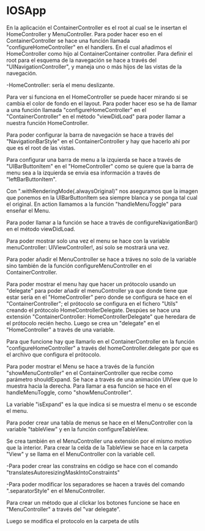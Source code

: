 # IOSApp

En la aplicación el ContainerController es el root al cual se  le insertan el HomeController y MenuController. Para poder hacer eso en el ContainerController  se hace una función llamada "configureHomeController"  en el handlers. En el cual añadimos el HomeController como hijo al ContainerContainer controller. Para definir el root para el esquema de la navegación se hace a través del "UINavigationController", y maneja uno o más hijos de las vistas de la navegación.

-HomeController: sería el menu deslizante.

Para ver si funciona en el HomeController se puede hacer mirando si se cambia el color de fondo en el layout. Para poder hacer  eso se ha de llamar a una función llamada "configureHomeController" en el "ContainerController" en el método "viewDidLoad" para poder llamar a nuestra función HomeController.

Para poder configurar la barra de navegación se hace a través del "NavigationBarStyle" en el ContainerController y hay que hacerlo ahi por que es el root de las vistas.

Para configurar una barra de menu a la izquierda se hace a través de "UIBarButtonItem"  en el "HomeController" como se quiere que la barra de menu sea a la izquierda se envia esa información a través de "leftBarButtonItem".

Con ".withRenderingMode(.alwaysOriginal)" nos aseguramos que la imagen que ponemos en la UIBarButtonItem sea siempre blanca y se ponga tal cual el original. En action llamamos a la función "handleMenuToggle" para enseñar el Menu.

Para poder llamar a la función se hace a través de configureNavigationBar() en el método viewDidLoad.

Para poder mostrar solo una vez el menu se hace con la variable menuController: UIViewController!, así solo se mostrará una vez.

Para poder añadir el MenuController se hace a tráves no solo de la variable sino también de la función configureMenuController en el ContainerController.

Para poder mostrar el menu hay que hacer un prótocolo usando un "delegate" para poder añadir el menuController ya que donde tiene que estar sería en el "HomeController" pero donde se configura se hace en el "ContainerController"; el prótocolo se configura en el fichero "Utils"  creando el prótocolo HomeControllerDelegate. Despúes se hace una extensión "ContainerController: HomeControllerDelegate" que heredara de el prótocolo recién hecho. Luego se crea un "delegate" en el "HomeController" a través de una variable.

Para que funcione hay que llamarlo en el ContainerController en la función "configureHomeController" a través del homeController.delegate por que es el archivo que configura el prótocolo.

Para poder mostrar el Menu se hace a través de la función "showMenuController" en el ContainerController que recibe como parámetro shouldExpand. Se hace a través de una animación UIView que lo muestra hacia la derecha. Para llamar a esa función se hace en el handleMenuToggle, como "showMenuController". 

La variable "isExpand" es la que indica si se muestra el menu o se esconde el menu.

Para poder crear una tabla de menus se hace en el MenuController con la variable "tableView" y en la función configureTableView.

Se crea también en el MenuController una extensión por el mismo motivo que la interior. Para crear la celda de la TableView se hace en la carpeta "View" y se llama en el MenuController con la variable cell.

-Para poder crear las constrains en código se hace con el comando "translatesAutoresizingMaskIntoConstraints"

-Para poder modificar los separadores se hacen a través del comando ".separatorStyle" en el MenuController.

Para crear un método que al clickar los botones funcione se hace en "MenuController" a través del "var delegate".

Luego se modifica el protocolo en la carpeta de utils
